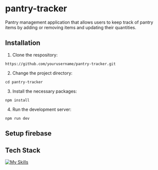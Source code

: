# pantry-tracker

Pantry management application that allows users to keep track of pantry items by adding or removing items and updating their quantities.

## Installation
1. Clone the respository:
```
https://github.com/yourusername/pantry-tracker.git
```

2. Change the project directory:
```
cd pantry-tracker
```

3. Install the necessary packages:
```
npm install
```

4. Run the development server:
```
npm run dev
```

## Setup firebase

## Tech Stack
[![My Skills](https://skillicons.dev/icons?i=nextjs,react,nodejs,js,materialui,html,css,firebase)](https://skillicons.dev)
